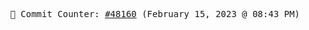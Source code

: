<p align="center">
    <samp>
        📮 Commit Counter: <a href="https://github.com/Javascript-void0/Javascript-void0/commits/main">#48160</a> (February 15, 2023 @ 08:43 PM)
    </samp>
</p>